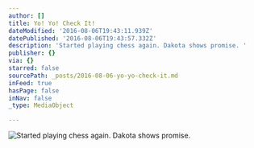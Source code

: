 ```yaml
---
author: []
title: Yo! Yo! Check It!
dateModified: '2016-08-06T19:43:11.939Z'
datePublished: '2016-08-06T19:43:57.332Z'
description: 'Started playing chess again. Dakota shows promise. '
publisher: {}
via: {}
starred: false
sourcePath: _posts/2016-08-06-yo-yo-check-it.md
inFeed: true
hasPage: false
inNav: false
_type: MediaObject

---
```

![Started playing chess again. Dakota shows promise. ](https://the-grid-user-content.s3-us-west-2.amazonaws.com/4e5ce62b-aac1-4959-bcc3-78ce7186e73d.jpg)
